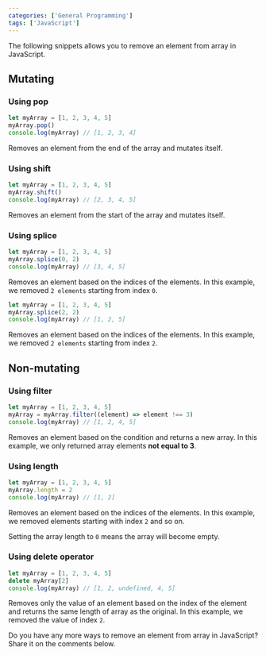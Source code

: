 ```yaml
---
categories: ['General Programming']
tags: ['JavaScript']
---
```

The following snippets allows you to remove an element from array in JavaScript.

## Mutating

### Using pop
```js
let myArray = [1, 2, 3, 4, 5]
myArray.pop()
console.log(myArray) // [1, 2, 3, 4]
```

Removes an element from the end of the array and mutates itself.

### Using shift
```js
let myArray = [1, 2, 3, 4, 5]
myArray.shift()
console.log(myArray) // [2, 3, 4, 5]
```

Removes an element from the start of the array and mutates itself.

### Using splice
```js
let myArray = [1, 2, 3, 4, 5]
myArray.splice(0, 2)
console.log(myArray) // [3, 4, 5]
```

Removes an element based on the indices of the elements. In this example, we removed `2 elements` starting from index `0`.

```js
let myArray = [1, 2, 3, 4, 5]
myArray.splice(2, 2)
console.log(myArray) // [1, 2, 5]
```

Removes an element based on the indices of the elements. In this example, we removed `2 elements` starting from index `2`.

## Non-mutating
### Using filter
```js
let myArray = [1, 2, 3, 4, 5]
myArray = myArray.filter((element) => element !== 3)
console.log(myArray) // [1, 2, 4, 5]
```

Removes an element based on the condition and returns a new array. In this example, we only returned array elements **not equal to 3**.

### Using length
```js
let myArray = [1, 2, 3, 4, 5]
myArray.length = 2
console.log(myArray) // [1, 2]
```

Removes an element based on the indices of the elements. In this example, we removed elements starting with index `2` and so on.

Setting the array length to `0` means the array will become empty.

### Using delete operator
```js
let myArray = [1, 2, 3, 4, 5]
delete myArray[2]
console.log(myArray) // [1, 2, undefined, 4, 5]
```

Removes only the value of an element based on the index of the element and returns the same length of array as the original. In this example, we removed the value of index `2`.

Do you have any more ways to remove an element from array in JavaScript? Share it on the comments below.
